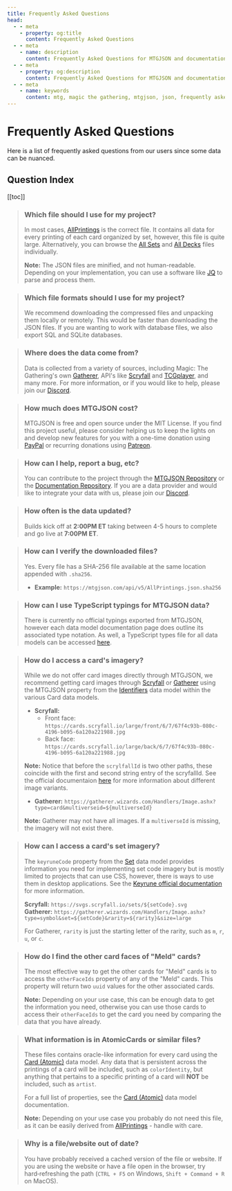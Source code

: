```yaml
---
title: Frequently Asked Questions
head:
  - - meta
    - property: og:title
      content: Frequently Asked Questions
  - - meta
    - name: description
      content: Frequently Asked Questions for MTGJSON and documentation.
  - - meta
    - property: og:description
      content: Frequently Asked Questions for MTGJSON and documentation.
  - - meta
    - name: keywords
      content: mtg, magic the gathering, mtgjson, json, frequently asked questions, faq
---
```


# Frequently Asked Questions

Here is a list of frequently asked questions from our users since some data can be nuanced.

## Question Index

[[toc]]

> ### Which file should I use for my project?
>
> In most cases, [AllPrintings](/downloads/all-files/#allprintings) is the correct file. It contains all data for every printing of each card organized by set, however, this file is quite large. Alternatively, you can browse the [All Sets](/downloads/all-sets/) and [All Decks](/downloads/all-decks/) files individually.
>
> **Note:** The JSON files are minified, and not human-readable. Depending on your implementation, you can use a software like [JQ](https://stedolan.github.io/jq/) to parse and process them.

> ### Which file formats should I use for my project?
>
> We recommend downloading the compressed files and unpacking them locally or remotely. This would be faster than downloading the JSON files. If you are wanting to work with database files, we also export SQL and SQLite databases.

> ### Where does the data come from?
>
> Data is collected from a variety of sources, including Magic: The Gathering's own [Gatherer](https://gatherer.wizards.com/Pages/Default.aspx), API's like [Scryfall](https://scryfall.com/docs/api) and [TCGplayer](https://docs.tcgplayer.com/docs), and many more. For more information, or if you would like to help, please join our [Discord](https://mtgjson.com/discord).

> ### How much does MTGJSON cost?
>
> MTGJSON is free and open source under the MIT License. If you find this project useful, please consider helping us to keep the lights on and develop new features for you with a one-time donation using <a href="https://www.paypal.me/Zachhalpern" class="link-inline-image paypal" target="_blank" rel="noreferrer noopener">PayPal</a> or recurring donations using <a href="https://www.patreon.com/MTGJSON" class="link-inline-image patreon" target="_blank" rel="noreferrer noopener">Patreon</a>.

> ### How can I help, report a bug, etc?
>
> You can contribute to the project through the [MTGJSON Repository](https://github.com/mtgjson/mtgjson) or the [Documentation Repository](https://github.com/mtgjson/mtgjson-website). If you are a data provider and would like to integrate your data with us, please join our [Discord](https://mtgjson.com/discord).

> ### How often is the data updated?
>
> Builds kick off at **2:00PM ET** taking between 4-5 hours to complete and go live at **7:00PM ET**.

> ### How can I verify the downloaded files?
>
> Yes. Every file has a SHA-256 file available at the same location appended with `.sha256`.
>
> - **Example:** `https://mtgjson.com/api/v5/AllPrintings.json.sha256`

> ### How can I use TypeScript typings for MTGJSON data?
>
> There is currently no official typings exported from MTGJSON, however each data model documentation page does outline its associated type notation. As well, a TypeScript types file for all data models can be accessed <a href="/static/mtgjson-types.ts" target="_blank" rel="noreferrer noopener">here</a>.

> ### How do I access a card's imagery?
>
> While we do not offer card images directly through MTGJSON, we recommend getting card images through [Scryfall](https://scryfall.com/) or [Gatherer](https://gatherer.wizards.com/) using the MTGJSON property from the [Identifiers](/data-models/identifiers/) data model within the various Card data models.
>
> - **Scryfall:**
>   - Front face: `https://cards.scryfall.io/large/front/6/7/67f4c93b-080c-4196-b095-6a120a221988.jpg`
>   - Back face: `https://cards.scryfall.io/large/back/6/7/67f4c93b-080c-4196-b095-6a120a221988.jpg`
>
> **Note:** Notice that before the `scrylfallId` is two other paths, these coincide with the first and second string entry of the scryfallId. See the official documentaion [here](https://scryfall.com/docs/api/images) for more information about different image variants.
>
> - **Gatherer:** `https://gatherer.wizards.com/Handlers/Image.ashx?type=card&multiverseid=${multiverseId}`
>
> **Note:** Gatherer may not have all images. If a `multiverseId` is missing, the imagery will not exist there.

> ### How can I access a card's set imagery?
>
> The `keyruneCode` property from the [Set](/data-models/set/#keyrunecode) data model provides information you need for implementing set code imagery but is mostly limited to projects that can use CSS, however, there is ways to use them in desktop applications. See the [Keyrune official documentation](https://keyrune.andrewgioia.com/) for more information.
>
> **Scryfall:** `https://svgs.scryfall.io/sets/${setCode}.svg`  
> **Gatherer:** `https://gatherer.wizards.com/Handlers/Image.ashx?type=symbol&set=${setCode}&rarity=${rarity}&size=large`
>
> For Gatherer, `rarity` is just the starting letter of the rarity, such as `m`, `r`, `u`, or `c`.

> ### How do I find the other card faces of "Meld" cards?
>
> The most effective way to get the other cards for "Meld" cards is to access the `otherFaceIds` property of any of the "Meld" cards. This property will return two `uuid` values for the other associated cards.
>
> **Note:** Depending on your use case, this can be enough data to get the information you need, otherwise you can use those cards to access their `otherFaceIds` to get the card you need by comparing the data that you have already.

> ### What information is in AtomicCards or similar files?
>
> These files contains oracle-like information for every card using the [Card (Atomic)](/data-models/card-atomic/) data model. Any data that is persistent across the printings of a card will be included, such as `colorIdentity`, but anything that pertains to a specific printing of a card will **NOT** be included, such as `artist`.
>
> For a full list of properties, see the [Card (Atomic)](/data-models/card-atomic/) data model documentation.
>
> **Note:** Depending on your use case you probably do not need this file, as it can be easily derived from [AllPrintings](/downloads/all-files/#allprintings) - handle with care.

> ### Why is a file/website out of date?
>
> You have probably received a cached version of the file or website. If you are using the website or have a file open in the browser, try hard&#8209;refreshing the path (`CTRL + F5` on Windows, `Shift + Command + R` on MacOS).
